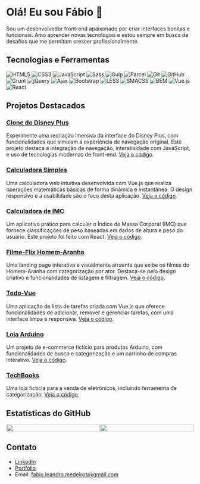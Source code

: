 # Olá! Eu sou Fábio 👋

Sou um desenvolvedor front-end apaixonado por criar interfaces bonitas e funcionais. Amo aprender novas tecnologias e estou sempre em busca de desafios que me permitam crescer profissionalmente.

## Tecnologias e Ferramentas

![HTML5](https://img.shields.io/badge/-HTML5-E34F26?style=flat&logo=html5&logoColor=white)
![CSS3](https://img.shields.io/badge/-CSS3-1572B6?style=flat&logo=css3&logoColor=white)
![JavaScript](https://img.shields.io/badge/-JavaScript-F7DF1E?style=flat&logo=javascript&logoColor=black)
![Sass](https://img.shields.io/badge/-Sass-CC6699?style=flat&logo=sass&logoColor=white)
![Gulp](https://img.shields.io/badge/-Gulp-CF4647?style=flat&logo=gulp&logoColor=white)
![Parcel](https://img.shields.io/badge/-Parcel-BDB76B?style=flat&logo=parcel&logoColor=white)
![Git](https://img.shields.io/badge/-Git-F05032?style=flat&logo=git&logoColor=white)
![GitHub](https://img.shields.io/badge/-GitHub-181717?style=flat&logo=github&logoColor=white)
![Grunt](https://img.shields.io/badge/-Grunt-FBAA28?style=flat&logo=grunt&logoColor=white)
![jQuery](https://img.shields.io/badge/-jQuery-0769AD?style=flat&logo=jquery&logoColor=white)
![Ajax](https://img.shields.io/badge/-Ajax-003B57?style=flat&logo=ajax&logoColor=white)
![Bootstrap](https://img.shields.io/badge/-Bootstrap-563D7C?style=flat&logo=bootstrap&logoColor=white)
![LESS](https://img.shields.io/badge/-LESS-1D365D?style=flat&logo=less&logoColor=white)
![SMACSS](https://img.shields.io/badge/-SMACSS-1F77B4?style=flat&logo=smacss&logoColor=white)
![BEM](https://img.shields.io/badge/-BEM-61DAFB?style=flat&logo=bem&logoColor=white)
![Vue.js](https://img.shields.io/badge/-Vue.js-4FC08D?style=flat&logo=vue.js&logoColor=white)
![React](https://img.shields.io/badge/-React-61DAFB?style=flat&logo=react&logoColor=white)

## Projetos Destacados

### [Clone do Disney Plus](https://clone-disneyplus-two-gamma.vercel.app/)
Experimente uma recriação imersiva da interface do Disney Plus, com funcionalidades que simulam a experiência de navegação original. Este projeto destaca a integração de navegação, interatividade com JavaScript, e uso de tecnologias modernas de front-end. [Veja o código](https://github.com/FabioMedeiros1000/clone_disneyplus).

### [Calculadora Simples](https://calculadora-simples-umber.vercel.app/)
Uma calculadora web intuitiva desenvolvida com Vue.js que realiza operações matemáticas básicas de forma dinâmica e instantânea. O design responsivo e a usabilidade são o foco desta aplicação. [Veja o código](https://github.com/FabioMedeiros1000/calculadora-simples).

### [Calculadora de IMC](https://calculadora-imc-flm.vercel.app/)
Um aplicativo prático para calcular o Índice de Massa Corporal (IMC) que fornece classificações de peso baseadas em dados de altura e peso do usuário. Este projeto foi feito com React. [Veja o código](https://github.com/FabioMedeiros1000/calculadora-imc).

### [Filme-Flix Homem-Aranha](https://filmeflix-homem-aranha.vercel.app/)
Uma landing page interativa e visualmente atraente que exibe os filmes do Homem-Aranha com categorização por ator. Destaca-se pelo design criativo e funcionalidades de listagem e filtragem. [Veja o código](https://github.com/FabioMedeiros1000/filmeflix-homem-aranha).

### [Todo-Vue](https://github.com/FabioMedeiros1000/todo-vue)
Uma aplicação de lista de tarefas criada com Vue.js que oferece funcionalidades de adicionar, remover e gerenciar tarefas, com uma interface limpa e responsiva. [Veja o código](https://github.com/FabioMedeiros1000/todo-vue).

### [Loja Arduino](https://github.com/FabioMedeiros1000/loja-arduino)
Um projeto de e-commerce fictício para produtos Arduino, com funcionalidades de busca e categorização e um carrinho de compras interativo. [Veja o código](https://github.com/FabioMedeiros1000/loja-arduino).

### [TechBooks](https://github.com/FabioMedeiros1000/techbooks)
Uma loja fictícia para a venda de eletrônicos, incluindo ferramenta de categorização. [Veja o código](https://github.com/FabioMedeiros1000/techbooks).

## Estatísticas do GitHub

<div style="display: grid; grid-template-columns: 1fr 1fr; column-gap="8px">
  <img style="width: 100%" src="https://github-readme-stats.vercel.app/api?username=FabioMedeiros1000&show_icons=true&bg_color=edebe6&title_color=d3643b&text_color=403b33&icon_color=d3643b" />
  <img style="width: 100%" src="https://github-readme-stats.vercel.app/api/top-langs/?username=FabioMedeiros1000&layout=compact&bg_color=edebe6&title_color=d3643b&text_color=403b33&icon_color=d3643b" />
</div>

## Contato

- [LinkedIn](https://www.linkedin.com/in/fab-leandro/)
- [Portfólio](https://github.com/FabioMedeiros1000/curso_ebac_frontend)
- Email: fabio.leandro.medeiros@gmail.com
